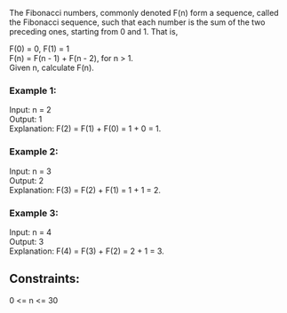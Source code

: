 The Fibonacci numbers, commonly denoted F(n) form a sequence, called the Fibonacci sequence, such that each number is the sum of the two preceding ones, starting from 0 and 1. That is,
  
F(0) = 0, F(1) = 1  
F(n) = F(n - 1) + F(n - 2), for n > 1.  
Given n, calculate F(n).  

 

### Example 1:  

Input: n = 2  
Output: 1  
Explanation: F(2) = F(1) + F(0) = 1 + 0 = 1.  
### Example 2:  

Input: n = 3  
Output: 2  
Explanation: F(3) = F(2) + F(1) = 1 + 1 = 2.  
### Example 3:  
 
Input: n = 4  
Output: 3   
Explanation: F(4) = F(3) + F(2) = 2 + 1 = 3.  
 

## Constraints:  

0 <= n <= 30  
